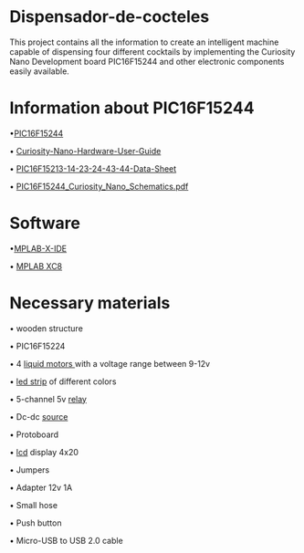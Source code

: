 # Dispensador-de-cocteles
This project contains all the information to create an intelligent machine capable of dispensing four different cocktails by implementing the Curiosity Nano Development board PIC16F15244 and other electronic components easily available.

#  Information about PIC16F15244
<p> •<a href= "https://www.microchip.com/wwwproducts/en/PIC16F15244"  target="_blank">PIC16F15244 </a> </p>
<p>• <a href= "http://ww1.microchip.com/downloads/en/DeviceDoc/PIC16F15244-Curiosity-Nano-Hardware-User-Guide-DS50003045A.pdf"  target="_blank">Curiosity-Nano-Hardware-User-Guide</a>  </p>
<p> • <a href= "http://ww1.microchip.com/downloads/en/DeviceDoc/PIC16F15213-14-23-24-43-44-Data-Sheet-DS40002195B.pdf"  target="_blank">PIC16F15213-14-23-24-43-44-Data-Sheet </a> </p>
<p> • <a href= "https://ww1.microchip.com/downloads/en/DeviceDoc/PIC16F15244_Curiosity_Nano_Schematics.pdf"   target="_blank">PIC16F15244_Curiosity_Nano_Schematics.pdf </a> </p>

# Software
<p> •<a href= "https://www.microchip.com/en-us/development-tools-tools-and-software/mplab-x-ide" target="_blank">MPLAB-X-IDE</a> </p>
<p>•  <a href= "https://www.microchip.com/en-us/development-tools-tools-and-software/mplab-ecosystem-downloads-archive" target="_blank"> MPLAB XC8 </a> </p>

# Necessary materials
<p> • wooden structure </p>
<p> • PIC16F15224</p>
<p> •  4  <a href="https://articulo.mercadolibre.com.co/MCO-545623259-mini-bomba-de-agua-3v-12v-arduino-acuario-_JM?matt_tool=99279475&matt_word=&matt_source=google&matt_campaign_id=11584883659&matt_ad_group_id=115595145969&matt_match_type=&matt_network=g&matt_device=c&matt_creative=478554425908&matt_keyword=&matt_ad_position=&matt_ad_type=pla&matt_merchant_id=116847301&matt_product_id=MCO545623259&matt_product_partition_id=311407048681&matt_target_id=pla-311407048681&gclid=CjwKCAjwhYOFBhBkEiwASF3KGVqKQa5jqAIFlsY4M6TgXeG_9Y0eAMzziLuogY2b7mwjIfVgFeqwpxoCUusQAvD_BwE" target="_blank">liquid motors </a> with a voltage range between 9-12v </p>

<p>• <a href= "https://articulo.mercadolibre.com.co/MCO-540590452-cinta-led-3528-12v-5mts-siliconada-tira-luz-leds-fuente-_JM?searchVariation=46050582191#searchVariation=46050582191&position=7&search_layout=stack&type=item&tracking_id=f24ae44c-6730-4047-9268-c3f183562990" target="_blank">led strip</a> of different colors </p>
<p>• 5-channel 5v <a href= "https://articulo.mercadolibre.com.co/MCO-450495614-modulo-rele-4-canales-relay-arduino-5v-microcontrolador-pic-_JM#position=8&search_layout=stack&type=pad&tracking_id=e3a3ac68-22ad-48f9-895f-ef01dc14511c&is_advertising=true&ad_domain=VQCATCORE_LST&ad_position=8&ad_click_id=ODg2MGU1ZmEtN2VmNC00YWRkLWI4MmItYTk0NmE3NjU5MjVm" target="_blank">relay</a> </p>
<p>• Dc-dc  <a href= "https://articulo.mercadolibre.com.co/MCO-600862443-fuente-dc-dc-lm2596-buck-converter-step-down-3a-voltaje-adj-_JM#position=7&search_layout=stack&type=item&tracking_id=a6d063ee-11fd-44a8-9150-0b5ddeb0d40a" target="_blank">source</a> </p>

<p>• Protoboard </p>
<p>• <a href= "https://ferretronica.com/products/pantalla-display-lcd-4x20-azul-con-backlight?variant=12507901689949" target="_blank">lcd</a> display 4x20 </p>
<p>• Jumpers </p>
<p>• Adapter 12v 1A </p>
<p>• Small hose </p>
<p>• Push button </p>
<p>• Micro-USB to USB 2.0 cable </p>






